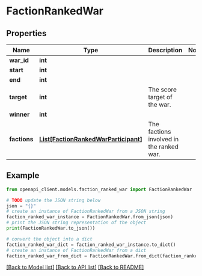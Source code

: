 # FactionRankedWar


## Properties

Name | Type | Description | Notes
------------ | ------------- | ------------- | -------------
**war_id** | **int** |  | 
**start** | **int** |  | 
**end** | **int** |  | 
**target** | **int** | The score target of the war. | 
**winner** | **int** |  | 
**factions** | [**List[FactionRankedWarParticipant]**](FactionRankedWarParticipant.md) | The factions involved in the ranked war. | 

## Example

```python
from openapi_client.models.faction_ranked_war import FactionRankedWar

# TODO update the JSON string below
json = "{}"
# create an instance of FactionRankedWar from a JSON string
faction_ranked_war_instance = FactionRankedWar.from_json(json)
# print the JSON string representation of the object
print(FactionRankedWar.to_json())

# convert the object into a dict
faction_ranked_war_dict = faction_ranked_war_instance.to_dict()
# create an instance of FactionRankedWar from a dict
faction_ranked_war_from_dict = FactionRankedWar.from_dict(faction_ranked_war_dict)
```
[[Back to Model list]](../README.md#documentation-for-models) [[Back to API list]](../README.md#documentation-for-api-endpoints) [[Back to README]](../README.md)



